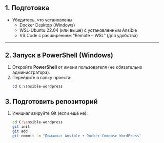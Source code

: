 ## 1. Подготовка

- Убедитесь, что установлены:
    - Docker Desktop (Windows)
    - WSL-Ubuntu 22.04 (или выше) с установленным Ansible
    - VS Code с расширением “Remote – WSL” (для удобства)

---

## 2. Запуск в PowerShell (Windows)

1. Откройте **PowerShell** от имени пользователя (не обязательно администратора).
2. Перейдите в папку проекта:
   ```powershell
   cd C:\ansible-wordpress

## 3. Подготовить репозиторий

1. Инициализируйте Git (если ещё не):
   ```bash
   cd C:\ansible-wordpress
   git init
   git add .
   git commit -m "Домашка: Ansible + Docker-Compose WordPress"
